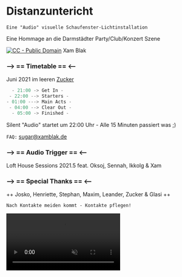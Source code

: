 # Distanzuntericht

`Eine "Audio" visuelle Schaufenster-Lichtinstallation`

Eine Hommage an die Darmstädter Party/Club/Konzert Szene

[<img src="https://i.creativecommons.org/p/zero/1.0/88x15.png" alt="CC - Public Domain"/>](https://creativecommons.org/publicdomain/zero/1.0/) Xam Blak
  
### --> == Timetable == <--

Juni 2021 im leeren [Zucker](http://zuckersachen.de)

```js
  - 21:00 -> Get In -
 - 22:00 --> Starters -
- 01:00 ---> Main Acts -
 - 04:00 --> Clear Out -
  - 05:00 -> Finished -
```
Silent "Audio" startet um 22:00 Uhr - Alle 15 Minuten passiert was ;)

`FAQ:` [sugar@xamblak.de](mailto:sugar[@]xamblak.de)

### --> == Audio Trigger == <--
Loft House Sessions 2021.5 feat. Oksoj, Sennah, Ikkolg & Xam

### --> == Special Thanks == <--
++ Josko, Henriette, Stephan, Maxim, Leander, Zucker & Glasi ++

`Nach Kontakte meiden kommt - Kontakte pflegen!`

<video muted autoplay controls>
    <source src="{{ site.assets }}/zeitraffer.mp4" type="video/mp4">
</video>